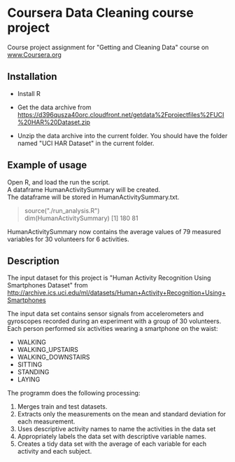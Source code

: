 
Coursera Data Cleaning course project
=======

Course project assignment for "Getting and Cleaning Data" course on www.Coursera.org

## Installation

* Install R 

* Get the data archive from https://d396qusza40orc.cloudfront.net/getdata%2Fprojectfiles%2FUCI%20HAR%20Dataset.zip 

* Unzip the data archive into the current folder. You should have the folder named "UCI HAR Dataset" in the current folder.


## Example of usage

Open R, and load the run the script.  
A dataframe HumanActivitySummary will be created.  
The dataframe will be stored in HumanActivitySummary.txt.

> source("./run_analysis.R")  
> dim(HumanActivitySummary)
[1] 180  81

HumanActivitySummary now contains the average values of 79 measured variables for 30 volunteers for 6 activities.


## Description

The input dataset for this project is "Human Activity Recognition Using Smartphones Dataset" from 
http://archive.ics.uci.edu/ml/datasets/Human+Activity+Recognition+Using+Smartphones  

The input data set contains sensor signals from accelerometers and gyroscopes recorded during an experiment 
with a group of 30 volunteers.  
Each person performed six activities wearing a smartphone on the waist:  
 * WALKING
 * WALKING_UPSTAIRS
 * WALKING_DOWNSTAIRS
 * SITTING
 * STANDING
 * LAYING

The programm does the following processing:   
 1. Merges train and test datasets.
 2. Extracts only the measurements on the mean and standard deviation for each measurement. 
 3. Uses descriptive activity names to name the activities in the data set
 4. Appropriately labels the data set with descriptive variable names. 
 5. Creates a tidy data set with the average of each variable for each activity and each subject.






